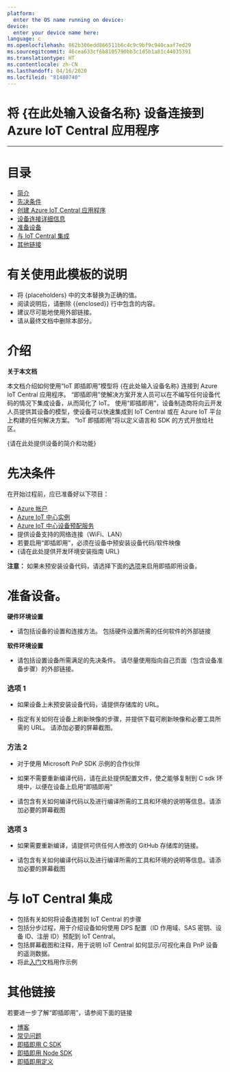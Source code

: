 ```yaml
---
platform:
  enter the OS name running on device: 
device:
  enter your device name here: 
language: c
ms.openlocfilehash: 862b306edd866511b6c4c9c9bf9c940caaf7ed29
ms.sourcegitcommit: 46cea633cf6b8105790bb3c1d5b1a81c44035391
ms.translationtype: HT
ms.contentlocale: zh-CN
ms.lasthandoff: 04/16/2020
ms.locfileid: "81480740"
---
```

<a name="connect-enter-your-device-name-here-device-to-your-azure-iot-central-application"></a>将 {在此处输入设备名称} 设备连接到 Azure IoT Central 应用程序
===

---
# <a name="table-of-contents"></a>目录

-   [简介](#Introduction)
-   [先决条件](#Prerequisites)
-   [创建 Azure IoT Central 应用程序](#Create_AICA)
-   [设备连接详细信息](#DeviceConnectionDetails)
-   [准备设备](#preparethedevice)
-   [与 IoT Central 集成](#IntegrationwithIoTCentral)
-   [其他链接](#AdditionalLinks)

# <a name="instructions-for-using-this-template"></a>有关使用此模板的说明

-   将 {placeholders} 中的文本替换为正确的值。
-   阅读说明后，请删除 {{enclosed}} 行中包含的内容。
-   建议尽可能地使用外部链接。
-   请从最终文档中删除本部分。

<a name="Introduction"></a>

# <a name="introduction"></a>介绍 

**关于本文档**

本文档介绍如何使用“IoT 即插即用”模型将 {在此处输入设备名称} 连接到 Azure IoT Central 应用程序。 “即插即用”使解决方案开发人员可以在不编写任何设备代码的情况下集成设备，从而简化了 IoT。 使用“即插即用”，设备制造商将向云开发人员提供其设备的模型，使设备可以快速集成到 IoT Central 或在 Azure IoT 平台上构建的任何解决方案。 “IoT 即插即用”将以定义语言和 SDK 的方式开放给社区。

{请在此处提供设备的简介和功能}

<a name="Prerequisites"></a>
# <a name="prerequisites"></a>先决条件

在开始过程前，应已准备好以下项目： 

-   [Azure 帐户](https://portal.azure.com)
-   [Azure IoT 中心实例](https://docs.microsoft.com/en-us/azure/iot-hub/about-iot-hub)
-   [Azure IoT 中心设备预配服务](https://docs.microsoft.com/en-us/azure/iot-dps/about-iot-dps)
-   提供设备支持的网络连接（WiFi、LAN）
-   若要启用“即插即用”，必须在设备中预安装设备代码/软件映像
-   {请在此处提供开发环境安装指南 URL}

**注意：** 如果未预安装设备代码，请选择下面的[选项](#preparethedevice)来启用即插即用设备。

<a name="preparethedevice"></a>
# <a name="prepare-the-device"></a>准备设备。

**硬件环境设置**

-   请包括设备的设置和连接方法。 包括硬件设置所需的任何软件的外部链接

**软件环境设置**

-   请包括设置设备所需满足的先决条件。 请尽量使用指向自己页面（包含设备准备步骤）的外部链接。

### <a name="option-1"></a>选项 1

-   如果设备上未预安装设备代码，请提供存储库的 URL。

-   指定有关如何在设备上刷新映像的步骤，并提供下载可刷新映像和必要工具所需的 URL。 请添加必要的屏幕截图。 

### <a name="option-2"></a>方法 2

-   对于使用 Microsoft PnP SDK 示例的合作伙伴

-   如果不需要重新编译代码，请在此处提供配置文件，使之能够复制到 C sdk 环境中，以便在设备上启用“即插即用”

-   请包含有关如何编译代码以及进行编译所需的工具和环境的说明等信息。请添加必要的屏幕截图 

### <a name="option-3"></a>选项 3

-   如果需要重新编译，请提供可供任何人修改的 GitHub 存储库的链接。

-   请包含有关如何编译代码以及进行编译所需的工具和环境的说明等信息。请添加必要的屏幕截图 

<a name="IntegrationwithIoTCentral"></a>
# <a name="integration-with-iot-central"></a>与 IoT Central 集成

-   包括有关如何将设备连接到 IoT Central 的步骤
-   包括分步过程，用于介绍设备如何使用 DPS 配置（ID 作用域、SAS 密钥、设备 ID、注册 ID）预配到 IoT Central。
-   包括屏幕截图和注释，用于说明 IoT Central 如何显示/可视化来自 PnP 设备的遥测数据。
-   将此[入门]( https://aka.ms/AA66he8)文档用作示例

<a name="AdditionalLinks"></a>
# <a name="additional-links"></a>其他链接

若要进一步了解“即插即用”，请参阅下面的链接 

-    [博客](https://azure.microsoft.com/en-us/blog/iot-plug-and-play-is-now-available-in-preview/)
-    [常见问题](TBD) 
-    [即插即用 C SDK](https://github.com/Azure/azure-iot-sdk-c/tree/public-preview) 
-    [即插即用 Node SDK](https://github.com/Azure/azure-iot-sdk-node/tree/digitaltwins-preview)
-    [即插即用定义](https://github.com/Azure/IoTPlugandPlay)

